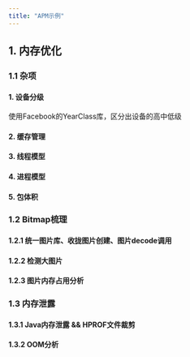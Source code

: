 ```yaml
---
title: "APM示例"
---
```


## 1. 内存优化

### 1.1 杂项

#### 1. 设备分级  

 使用Facebook的YearClass库，区分出设备的高中低级

#### 2. 缓存管理

#### 3. 线程模型

#### 4. 进程模型

#### 5. 包体积

### 1.2 Bitmap梳理

#### 1.2.1 统一图片库、收拢图片创建、图片decode调用

#### 1.2.2 检测大图片

#### 1.2.3 图片内存占用分析

### 1.3 内存泄露

#### 1.3.1 Java内存泄露 && HPROF文件裁剪

#### 1.3.2 OOM分析